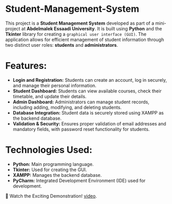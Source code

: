 # Student-Management-System
This project is a **Student Management System** developed as part of a mini-project at **Abdelmalek Essaadi University**. It is built using **Python** and the **Tkinter** library for creating a `graphical user interface (GUI)`. The application allows for efficient management of student information through two distinct user roles: **students** and **administrators**.
# Features:
+ **Login and Registration:** Students can create an account, log in securely, and manage their personal information.
+ **Student Dashboard:** Students can view available courses, check their timetable, and update their details.
+ **Admin Dashboard:** Administrators can manage student records, including adding, modifying, and deleting students.
+ **Database Integration:** Student data is securely stored using XAMPP as the backend database.
+ **Validation & Security:** Ensures proper validation of email addresses and mandatory fields, with password reset functionality for students.

# Technologies Used:
- **Python:** Main programming language.
- **Tkinter:** Used for creating the GUI.
- **XAMPP:** Manages the backend database.
- **PyCharm:** Integrated Development Environment (IDE) used for development.

🎥 Watch the Exciting Demonstration! [video](https://www.linkedin.com/posts/essaadia-wanaim_python-tkinter-studentmanagementsystem-activity-7243344093559275520-DQqS?utm_source=share&utm_medium=member_desktop).
